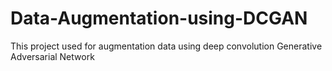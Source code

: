# Data-Augmentation-using-DCGAN
This project used for augmentation data using deep convolution Generative Adversarial Network
